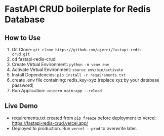 # FastAPI CRUD boilerplate for Redis Database

## How to Use

1. Git Clone: `git clone https://github.com/ajerni/fastapi-redis-crud.git`
2. cd fastapi-redis-crud
3. Create Virtual Environment: `python -m venv env`
4. Activate Virtual Environment: `source env/bin/activate`
5. Install Dependencies: `pip install -r requirements.txt`
6. create .env file containing: redis_key=xyz (replace xyz by your database password)
7. Run Application: `uvicorn main:app --reload`

## Live Demo

- requirements.txt created from `pip freeze` before deployment to Vercel: <https://fastapi-redis-crud.vercel.app/>
- Deployed to production. Run `vercel --prod` to overwrite later.
